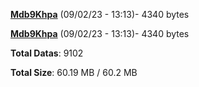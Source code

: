 [**Mdb9Khpa**](/data/Mdb9Khpa.txt) (09/02/23 - 13:13)- 4340 bytes

[**Mdb9Khpa**](/data/Mdb9Khpa.txt) (09/02/23 - 13:13)- 4340 bytes

**Total Datas**: 9102

**Total Size**: 60.19 MB / 60.2 MB